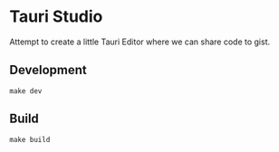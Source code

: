 # Tauri Studio

Attempt to create a little Tauri Editor where we can share code to gist.

## Development

`make dev`

## Build

`make build`
